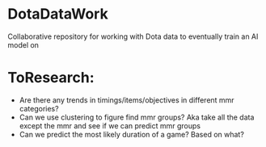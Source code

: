 # DotaDataWork
 Collaborative repository for working with Dota data to eventually train an AI model on

# ToResearch:
* Are there any trends in timings/items/objectives in different mmr categories?
* Can we use clustering to figure find mmr groups? Aka take all the data except the mmr and see if we can predict mmr groups
* Can we predict the most likely duration of a game? Based on what?
